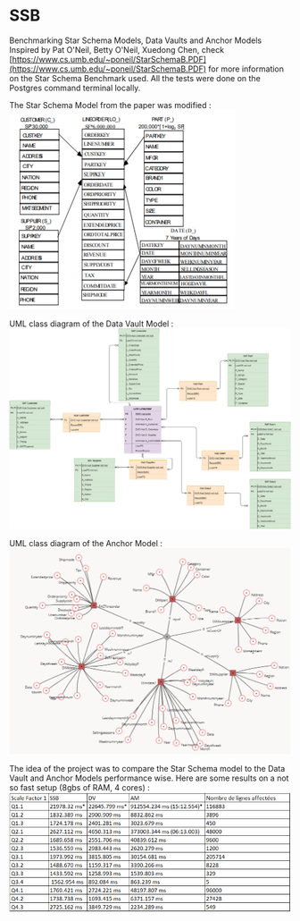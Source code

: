 # SSB
Benchmarking Star Schema Models, Data Vaults and Anchor Models
Inspired by Pat O'Neil, Betty O'Neil, Xuedong Chen, check [https://www.cs.umb.edu/~poneil/StarSchemaB.PDF](https://www.cs.umb.edu/~poneil/StarSchemaB.PDF) 
for more information on the Star Schema Benchmark used. All the tests were done on the Postgres command terminal locally.


The Star Schema Model from the paper was modified :
![SSB Model](https://github.com/databs1/SSB/blob/master/SSB.PNG?raw=true)

UML class diagram of the Data Vault Model : 
![Data Vault Model](https://github.com/databs1/SSB/blob/master/Data_vault_SSB.png?raw=true)

UML class diagram of the Anchor Model : 
![Anchor Model](https://github.com/databs1/SSB/blob/master/AnchorModel.PNG?raw=true)


The idea of the project was to compare the Star Schema model to the Data Vault and Anchor Models performance wise. 
Here are some results on a not so fast setup (8gbs of RAM, 4 cores) :
![SF1 Results](https://github.com/databs1/SSB/blob/master/ResultatSF1.PNG?raw=true)
